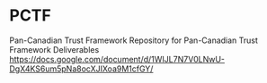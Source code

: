 # PCTF
Pan-Canadian Trust Framework
Repository for Pan-Canadian Trust Framework Deliverables
https://docs.google.com/document/d/1WIJL7N7V0LNwU-DgX4KS6um5pNa8ocXJIXoa9M1cfGY/
